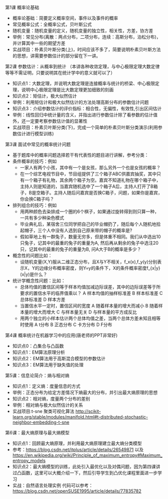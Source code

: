 
第1课 概率论基础
- 概率论基础：简要定义概率空间，事件以及事件的概率
- 常见概率公式：全概率公式，贝叶斯公式
- 随机变量：随机变量的定义，随机变量的独立性，相关性，方差，协方差
- 举例：常见分布(离散：两点分布，二项分布，连续：高斯分布，泊松分布)，并计算其中一些的期望方差
- 实战项目：朴素贝叶斯分类(上)，时间应该不多了，简要说明朴素贝叶斯方法的思想，讲需要参数估计的部分留在下一讲。

第2课 参数估计：从概率到统计
（本讲各种收敛定理，与中心极限定理大数定律等等不需证明，只要说明其在统计学中的意义就可以了）
- 知识点1：大数定理，并说明大数定理是连接概率与统计的桥梁、中心极限定理，说明中心极限定理是比大数定理更加细致的刻画
- 知识点2：矩估计，极大似然估计
- 举例：利用矩估计和极大似然估计的方法处理高斯分布的参数估计问题
- 知识点3：介绍参数估计的评价指标：相合性，无偏性，有效性,引出区间估计
- 举例：线性回归中统计量的含义，并指出进行参数估计除了看参数的估计值外，还一定要考察参数估计值的显著性
- 实战项目：朴素贝叶斯分类(下)，完成一个简单的朴素贝叶斯分类演示(利用参数估计进行模型训练)

第3课 面试中常见的概率统计问题
- 基于题库中的概率问题选择若干有代表性的题目进行讲解，参考分类：
- 条件概率的技巧：例如
  * 一家人有两个小孩，其中有一个是女孩，那么另外一个也是女孩的概率？
  * 在一个综艺电视节目中，节目组提供了三个箱子ABC供嘉宾抽奖，其中只有一个箱子有礼物，其余两个箱子为空。嘉宾不知道礼物在哪个箱子中，主持人则是知道的，当嘉宾随机选中了一个箱子A后，主持人打开了B箱子，B是空箱子。主持人随后问嘉宾是否换C箱子，问题，如果你是嘉宾，你会换C箱子吗？
- 排列组合的技巧：例如
  * 用两种颜色去染排成一个圈的6个棋子，如果通过旋转得到则只算一种，一共有多少种染色模式
  * 毕业典礼后，某宿舍三位同学把自己的毕业帽扔了，随后每个人随机地拾起帽子，三个人中没有人选到自己原来带的帽子的概率是?
  * 假如草地上有一群兔子，数量无穷多，但是体重不相同。我们从中选出10只兔子，记其中的最重的兔子的重量为A, 然后再从剩余的兔子中选注20只，记其中的最重的兔子的重量为B, 问A大于B的概率是多少？
- 概念性的问题比如：
  * 设随机变量(X,Y)服从二维正态分布，且X与Y不相关，f_x(x),f_y(y)分别表示X，Y的边缘分布概率密度，则Y=y的条件下，X的条件概率密度f_{x|y}(x|y)是什么？
- 统计学概念性问题：比如：
  * 总体均值的置信区间等于样本均值加减边际误差，其中的边际误差等于所要求的置信水平的临界值乘以？
  A
  样本均值的抽样标准差
  B
  样本标准差
  C
  总体标准差 
  D
  样本方差
  * 当置信水平一定时，置信区间的宽度
  A
  随着样本量的增大而减小
  B
  随着样本量的增大而增大
  C
  与样本量无关
  D
  与样本量的平方成反比
  * 用两个独立的小样本估计两个总体均值之差，当两个总体方差未知且相等时使用
  A
  t分布
  B
  正态分布
  C
  卡方分布
  D
  F分布


第4课 概率统计在机器学习中的应用(唐老师的PPT非常好)
- 知识点0：凸集合与凸函数
- 知识点1：EM算法原理分析
- 知识点2：EM算法用于高斯混合模型的参数估计
- 知识点3：EM算法用于缺失值的处理

第5课：信息论简介：熵与相对熵
- 知识点1：定义熵：度量信息的方式
- 举例：正态分布为给定方差情况下熵最大的分布，并引出最大熵原理的思想
- 知识点2：相对熵，度量两个分布的差别
- 举例：相对熵与极大似然估计的关系
- 实战项目:t-sne 聚类可视化算法 http://scikit-learn.org/stable/modules/manifold.html#t-distributed-stochastic-neighbor-embedding-t-sne

第6课：最大熵原理与最大熵模型
- 知识点1：回顾最大熵原理，并利用最大熵原理建立最大熵分类模型
- 参考：https://blog.csdn.net/itplus/article/details/26549871 以及 https://en.wikipedia.org/wiki/Principle_of_maximum_entropy#Maximum_entropy_models
- 知识点2：最大熵模型的训练，此处引入最优化以及对偶问题，因为第四课讲过凸函数，这里可以大概介绍一下，然后引导学生到凸优化课程里面进一步学习
- 实战：自然语言处理实例 代码可以参考： https://blog.csdn.net/openSUSE1995/article/details/77835782
